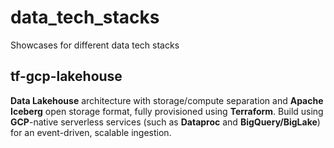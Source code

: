 # data_tech_stacks
Showcases for different data tech stacks

## tf-gcp-lakehouse
**Data Lakehouse** architecture with storage/compute separation and **Apache Iceberg** open storage format, fully provisioned using **Terraform**. Build using **GCP**-native serverless services (such as **Dataproc** and **BigQuery/BigLake**) for an event-driven, scalable ingestion.
